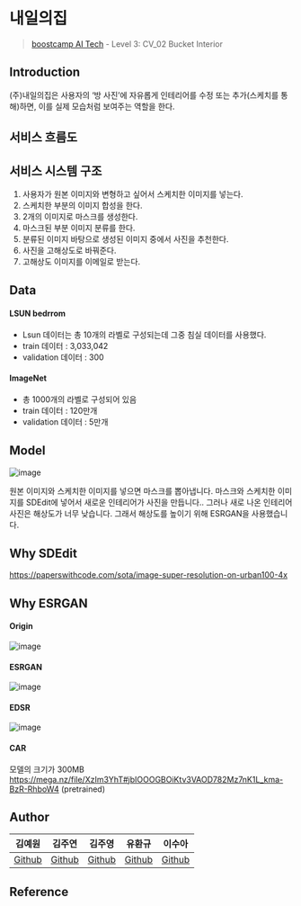 # 내일의집

> [boostcamp AI Tech](https://boostcamp.connect.or.kr) - Level 3: CV_02 Bucket Interior


## Introduction
(주)내일의집은 사용자의 ‘방 사진’에 자유롭게 인테리어를 수정 또는 추가(스케치를 통해)하면, 이를 실제 모습처럼 보여주는 역할을 한다. 

## 서비스 흐름도



## 서비스 시스템 구조

1. 사용자가 원본 이미지와 변형하고 싶어서 스케치한 이미지를 넣는다.
2. 스케치한 부분의 이미지 합성을 한다.
3. 2개의 이미지로 마스크를 생성한다.
4. 마스크된 부분 이미지 분류를 한다.
5. 분류된 이미지 바탕으로 생성된 이미지 중에서 사진을 추천한다.
6. 사진을 고해상도로 바꿔준다.
7. 고해상도 이미지를 이메일로 받는다.


## Data
#### LSUN bedrrom
* Lsun 데이터는 총 10개의 라벨로 구성되는데 그중 침실 데이터를 사용했다.
* train 데이터 : 3,033,042
* validation 데이터 : 300

#### ImageNet
* 총 1000개의 라벨로 구성되어 있음
* train 데이터 : 120만개
* validation 데이터 : 5만개


## Model
![image](https://user-images.githubusercontent.com/63588046/170953378-f07697bb-cd34-42ec-b8e9-b657c50a3e0c.png)

원본 이미지와 스케치한 이미지를 넣으면 마스크를 뽑아냅니다. 마스크와 스케치한 이미지를 SDEdit에 넣어서 새로운 인테리어가 사진을 만듭니다.. 그러나 새로 나온 인테리어 사진은 해상도가 너무 낮습니다. 그래서 해상도를 높이기 위해 ESRGAN을 사용했습니다.

## Why SDEdit

https://paperswithcode.com/sota/image-super-resolution-on-urban100-4x

## Why ESRGAN

#### Origin
![image](https://user-images.githubusercontent.com/63588046/169933470-013b395b-e2d8-453c-9d65-b79b078a9baa.png)


#### ESRGAN
![image](https://user-images.githubusercontent.com/63588046/169933552-587bbd42-1230-4e0f-8f11-5af63590bdc6.png)


#### EDSR
![image](https://user-images.githubusercontent.com/63588046/169933922-12371538-5fb9-4e6f-84bc-9a08542559e9.png)

#### CAR
모델의 크기가 300MB
https://mega.nz/file/XzIm3YhT#jbIOOOGBOiKtv3VAOD782Mz7nK1L_kma-BzR-RhboW4 (pretrained)


## Author

|김예원|김주연|김주영|유환규|이수아|
|:-:|:-:|:-:|:-:|:-:|
|[Github](https://github.com/Yewon-dev)|[Github](https://github.com/zooyeonii)|[Github](https://github.com/nestiank)|[Github](https://github.com/hkyoo52)|[Github](https://github.com/heosuab)

## Reference


